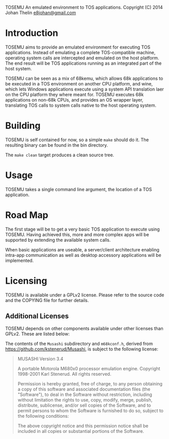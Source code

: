 TOSEMU
An emulated environment to TOS applications.
Copyright (C) 2014 Johan Thelin <e8johan@gmail.com>

Introduction
============

TOSEMU aims to provide an emulated environment for executing TOS applications. 
Instead of emulating a complete TOS-compatible machine, operating system calls 
are intercepted and emulated on the host platform. The end result will be TOS 
applications running as an integrated part of the host system.

TOSEMU can be seen as a mix of 68kemu, which allows 68k applications to be executed in a TOS environment on another CPU platform, and wine, which lets Windows applications execute using a system API translation laer on the CPU platform they where meant for. TOSEMU executes 68k applications on non-68k CPUs, and provides an OS wrapper layer, translating TOS calls to system calls native to the host operating system.



Building
========

TOSEMU is self contained for now, so a simple `make` should do it. The resulting 
binary can be found in the bin directory.

The `make clean` target produces a clean source tree.



Usage
=====

TOSEMU takes a single command line argument, the location of a TOS application.



Road Map
========

The first stage will be to get a very basic TOS application to execute using 
TOSEMU. Having achieved this, more and more complex apps will be supported by 
extending the available system calls.

When basic applications are useable, a server/client architecture enabling 
intra-app communication as well as desktop accessory applications will be 
implemented.



Licensing
=========

TOSEMU is available under a GPLv2 license. Please refer to the source code and 
the COPYING file for further details.



Additional Licenses
-------------------

TOSEMU depends on other components available under other licenses than GPLv2. 
These are listed below:

The contents of the `Musashi` subdirectory and `m68kconf.h`, derived from 
https://github.com/kstenerud/Musashi, is subject to the following license:

> MUSASHI
> Version 3.4
> 
> A portable Motorola M680x0 processor emulation engine.
> Copyright 1998-2001 Karl Stenerud.  All rights reserved.
> 
> Permission is hereby granted, free of charge, to any person obtaining a copy
> of this software and associated documentation files (the "Software"), to deal
> in the Software without restriction, including without limitation the rights
> to use, copy, modify, merge, publish, distribute, sublicense, and/or sell
> copies of the Software, and to permit persons to whom the Software is
> furnished to do so, subject to the following conditions:
> 
> The above copyright notice and this permission notice shall be included in
> all copies or substantial portions of the Software.
